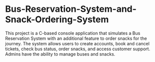 # Bus-Reservation-System-and-Snack-Ordering-System
This project is a C-based console application that simulates a Bus Reservation System with an additional feature to order snacks for the journey. The system allows users to create accounts, book and cancel tickets, check bus status, order snacks, and access customer support. Admins have the ability to manage buses and snacks.
